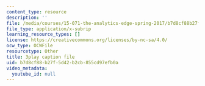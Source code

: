 ```yaml
---
content_type: resource
description: ''
file: /media/courses/15-071-the-analytics-edge-spring-2017/b7d8cf88b27f5d42b2cb855cd97efb0a_RS4Ol9PzxCM.vtt
file_type: application/x-subrip
learning_resource_types: []
license: https://creativecommons.org/licenses/by-nc-sa/4.0/
ocw_type: OCWFile
resourcetype: Other
title: 3play caption file
uid: b7d8cf88-b27f-5d42-b2cb-855cd97efb0a
video_metadata:
  youtube_id: null
---
```

